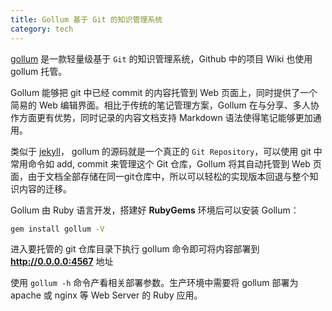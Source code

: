 ```yaml
---
title: Gollum 基于 Git 的知识管理系统
category: tech
---
```


[gollum](https://github.com/gollum/gollum) 是一款轻量级基于 `Git` 的知识管理系统，Github 中的项目 Wiki 也使用 gollum 托管。

Gollum 能够把 git 中已经 commit 的内容托管到 Web 页面上，同时提供了一个简易的 Web 编辑界面。相比于传统的笔记管理方案，Gollum 在与分享、多人协作方面更有优势，同时记录的内容文档支持 Markdown 语法使得笔记能够更加通用。
<!--more-->

类似于 [jekyll](https://github.com/jekyll/jekyll)， gollum 的源码就是一个真正的 `Git Repository`，可以使用 git 中常用命令如 add, commit 来管理这个 Git 仓库，Gollum 将其自动托管到 Web 页面，由于文档全部存储在同一git仓库中，所以可以轻松的实现版本回退与整个知识内容的迁移。

Gollum 由 Ruby 语言开发，搭建好 **RubyGems** 环境后可以安装 Gollum：

``` bash
gem install gollum -V
```

进入要托管的 git 仓库目录下执行 gollum 命令即可将内容部署到 **http://0.0.0.0:4567** 地址

使用 `gollum -h` 命令产看相关部署参数。生产环境中需要将 gollum 部署为 apache 或 nginx 等 Web Server 的 Ruby 应用。
